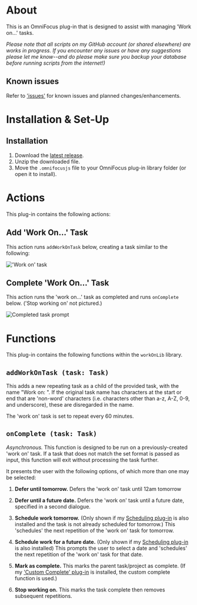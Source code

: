 # About

This is an OmniFocus plug-in that is designed to assist with managing 'Work on...' tasks.

_Please note that all scripts on my GitHub account (or shared elsewhere) are works in progress. If you encounter any issues or have any suggestions please let me know--and do please make sure you backup your database before running scripts from the internet!)_

## Known issues 

Refer to ['issues'](https://github.com/ksalzke/work-on-omnifocus-plug-in/issues) for known issues and planned changes/enhancements.

# Installation & Set-Up

## Installation

1. Download the [latest release](https://github.com/ksalzke/work-on-omnifocus-plug-in/releases/latest).
2. Unzip the downloaded file.
3. Move the `.omnifocusjs` file to your OmniFocus plug-in library folder (or open it to install).

# Actions

This plug-in contains the following actions:

## Add 'Work On...' Task

This action runs `addWorkOnTask` below, creating a task similar to the following:

!['Work on' task](https://user-images.githubusercontent.com/16893787/156442335-c3419809-8c61-4ef1-8928-b51f66177de0.png)

## Complete 'Work On...' Task

This action runs the 'work on...' task as completed and runs `onComplete` below. ('Stop working on' not pictured.)

![Completed task prompt](https://user-images.githubusercontent.com/16893787/156442639-5ae41b7a-47e3-43e4-96c1-b45a2f851387.png)

# Functions

This plug-in contains the following functions within the `workOnLib` library.

## `addWorkOnTask (task: Task)`

This adds a new repeating task as a child of the provided task, with the name "Work on: <Task>". If the original task name has characters at the start or end that are 'non-word' characters (i.e. characters other than a-z, A-Z, 0-9, and underscore), these are disregarded in the name.

The 'work on' task is set to repeat every 60 minutes.

## `onComplete (task: Task)`

_Asynchronous._ This function is designed to be run on a previously-created 'work on' task. If a task that does not match the set format is passed as input, this function will exit without processing the task further.

It presents the user with the following options, of which more than one may be selected:

1. **Defer until tomorrow.** Defers the 'work on' task until 12am tomorrow

2. **Defer until a future date.** Defers the 'work on' task until a future date, specified in a second dialogue.

2. **Schedule work tomorrow.** (Only shown if my [Scheduling plug-in](https://github.com/ksalzke/scheduling-omnifocus-plugin) is also installed and the task is not already scheduled for tomorrow.) This 'schedules' the next repetition of the 'work on' task for tomorrow.

3. **Schedule work for a future date.** (Only shown if my [Scheduling plug-in](https://github.com/ksalzke/scheduling-omnifocus-plugin) is also installed) This prompts the user to select a date and 'schedules' the next repetition of the 'work on' task for that date.

4. **Mark as complete.** This marks the parent task/project as complete. (If my ['Custom Complete' plug-in](https://github.com/ksalzke/custom-complete-omnifocus-plugin) is installed, the custom complete function is used.)

5. **Stop working on.** This marks the task complete then removes subsequent repetitions.
